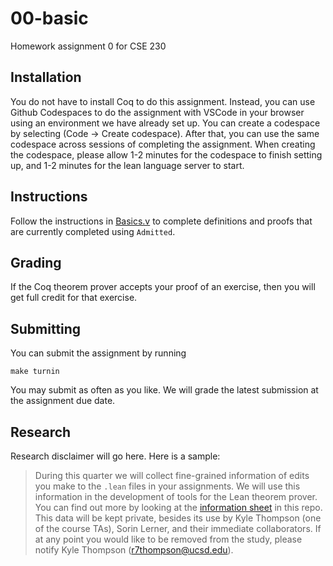 # 00-basic
Homework assignment 0 for CSE 230

## Installation 
You do not have to install Coq to do this assignment. Instead, you can use Github Codespaces to do the assignment with VSCode in your browser using an environment we have already set up. You can create a codespace by selecting (Code -> Create codespace). After that, you can use the same codespace across sessions of completing the assignment. When creating the codespace, please allow 1-2 minutes for the codespace to finish setting up, and 1-2 minutes for the lean language server to start.  


## Instructions
Follow the instructions in [Basics.v](Basics.v) to complete definitions and proofs that are currently completed using `Admitted`. 


## Grading
If the Coq theorem prover accepts your proof of an exercise, then you will get full credit for that exercise.

## Submitting
You can submit the assignment by running
```
make turnin
```
You may submit as often as you like. We will grade the latest submission at the assignment due date. 


## Research
Research disclaimer will go here. Here is a sample:
> During this quarter we will collect fine-grained information of edits you make to the `.lean` files in your assignments. We will use this information in the development of tools for the Lean theorem prover. You can find out more by looking at the [information sheet](InformationSheet.pdf) in this repo. This data will be kept private, besides its use by Kyle Thompson (one of the course TAs), Sorin Lerner, and their immediate collaborators. If at any point you would like to be removed from the study, please notify Kyle Thompson (r7thompson@ucsd.edu). 